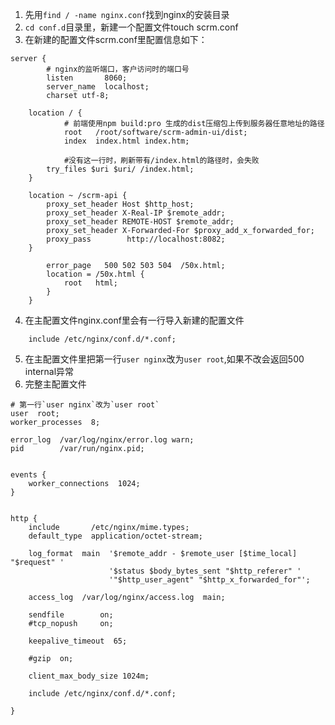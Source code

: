 1. 先用`find / -name nginx.conf`找到nginx的安装目录
2. `cd conf.d`目录里，新建一个配置文件touch scrm.conf
3. 在新建的配置文件scrm.conf里配置信息如下：

```properties
server {
        # nginx的监听端口，客户访问时的端口号
        listen       8060;
        server_name  localhost;
        charset utf-8;

    location / {
            # 前端使用npm build:pro 生成的dist压缩包上传到服务器任意地址的路径
            root   /root/software/scrm-admin-ui/dist;
            index  index.html index.htm;

            #没有这一行时，刷新带有/index.html的路径时，会失败
        try_files $uri $uri/ /index.html;
    }

    location ~ /scrm-api {
        proxy_set_header Host $http_host;
        proxy_set_header X-Real-IP $remote_addr;
        proxy_set_header REMOTE-HOST $remote_addr;
        proxy_set_header X-Forwarded-For $proxy_add_x_forwarded_for;
        proxy_pass        http://localhost:8082;
    }

        error_page   500 502 503 504  /50x.html;
        location = /50x.html {
            root   html;
        }
    }
```

4. 在主配置文件nginx.conf里会有一行导入新建的配置文件

```properties
    include /etc/nginx/conf.d/*.conf;
```

5. 在主配置文件里把第一行`user nginx`改为`user root`,如果不改会返回500 internal异常
6. 完整主配置文件

```properties
# 第一行`user nginx`改为`user root`
user  root;
worker_processes  8;

error_log  /var/log/nginx/error.log warn;
pid        /var/run/nginx.pid;


events {
    worker_connections  1024;
}


http {
    include       /etc/nginx/mime.types;
    default_type  application/octet-stream;

    log_format  main  '$remote_addr - $remote_user [$time_local] "$request" '
                      '$status $body_bytes_sent "$http_referer" '
                      '"$http_user_agent" "$http_x_forwarded_for"';

    access_log  /var/log/nginx/access.log  main;

    sendfile        on;
    #tcp_nopush     on;

    keepalive_timeout  65;

    #gzip  on;

    client_max_body_size 1024m;

    include /etc/nginx/conf.d/*.conf;

}
```
